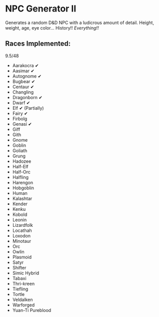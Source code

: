 # NPC Generator II
Generates a random D&D NPC with a ludicrous amount of detail. Height, weight, age, eye color... History!! *Everything!!*
## Races Implemented:
9.5/48
- Aarakocra ✔
- Aasimar ✔
- Autognome ✔
- Bugbear ✔
- Centaur ✔
- Changling
- Dragonborn ✔
- Dwarf ✔
- Elf ✔ (Partially)
- Fairy ✔
- Firbolg
- Genasi ✔
- Giff
- Gith
- Gnome
- Goblin
- Goliath
- Grung
- Hadozee
- Half-Elf
- Half-Orc
- Halfling
- Harengon
- Hobgoblin
- Human
- Kalashtar
- Kender
- Kenku
- Kobold
- Leonin
- Lizardfolk
- Locathah
- Loxodon
- Minotaur
- Orc
- Owlin
- Plasmoid
- Satyr
- Shifter
- Simic Hybrid
- Tabaxi
- Thri-kreen
- Tiefling
- Tortle
- Veldalken
- Warforged
- Yuan-Ti Pureblood